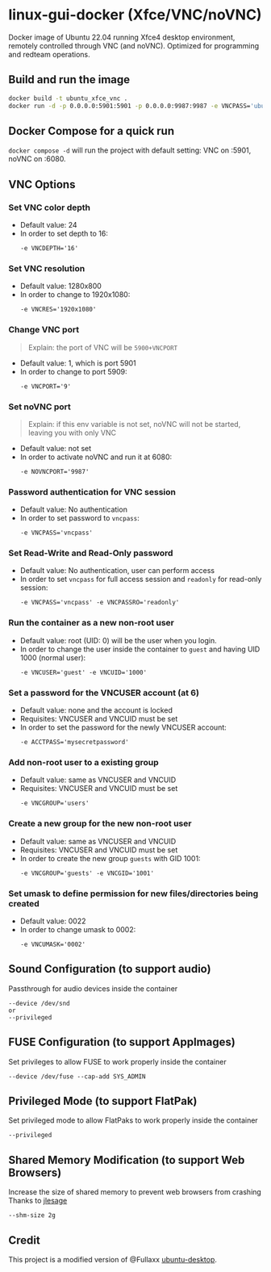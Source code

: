 # linux-gui-docker (Xfce/VNC/noVNC)

Docker image of Ubuntu 22.04 running Xfce4 desktop environment, remotely controlled through VNC (and noVNC). Optimized for programming and redteam operations.

## Build and run the image
```bash
docker build -t ubuntu_xfce_vnc .
docker run -d -p 0.0.0.0:5901:5901 -p 0.0.0.0:9987:9987 -e VNCPASS='ubuntupass' -e VNCRES='1920x1080' -e NOVNCPORT='9987' --shm-size 2g ubuntu_xfce_vnc
```

## Docker Compose for a quick run
`docker compose -d` will run the project with default setting: VNC on :5901, noVNC on :6080.

## VNC Options
### Set VNC color depth
- Default value: 24
- In order to set depth to 16:
    ```
    -e VNCDEPTH='16'
    ```

### Set VNC resolution
- Default value: 1280x800
- In order to change to 1920x1080:
    ```
    -e VNCRES='1920x1080'
    ```

### Change VNC port
> Explain: the port of VNC will be `5900+VNCPORT`
- Default value: 1, which is port 5901
- In order to change to port 5909:
    ```
    -e VNCPORT='9'
    ```

### Set noVNC port
> Explain: if this env variable is not set, noVNC will not be started, leaving you with only VNC
- Default value: not set
- In order to activate noVNC and run it at 6080:
    ```
    -e NOVNCPORT='9987'
    ```

### Password authentication for VNC session
- Default value: No authentication
- In order to set password to `vncpass`:
    ```
    -e VNCPASS='vncpass'
    ```

### Set Read-Write and Read-Only password
- Default value: No authentication, user can perform access
- In order to set `vncpass` for full access session and `readonly` for read-only session:
    ```
    -e VNCPASS='vncpass' -e VNCPASSRO='readonly'
    ```

### Run the container as a new non-root user
- Default value: root (UID: 0) will be the user when you login.
- In order to change the user inside the container to `guest` and having UID 1000 (normal user):
    ```
    -e VNCUSER='guest' -e VNCUID='1000'
    ```

### Set a password for the VNCUSER account (at 6)
- Default value: none and the account is locked
- Requisites: VNCUSER and VNCUID must be set
- In order to set the password for the newly VNCUSER account:
    ```
    -e ACCTPASS='mysecretpassword'
    ```

### Add non-root user to a existing group
- Default value: same as VNCUSER and VNCUID
- Requisites: VNCUSER and VNCUID must be set
    ```
    -e VNCGROUP='users'
    ```

### Create a new group for the new non-root user
- Default value: same as VNCUSER and VNCUID
- Requisites: VNCUSER and VNCUID must be set
- In order to create the new group `guests` with GID 1001:
    ```
    -e VNCGROUP='guests' -e VNCGID='1001'
    ```

### Set umask to define permission for new files/directories being created
- Default value: 0022
- In order to change umask to 0002:
    ```
    -e VNCUMASK='0002'
    ```

## Sound Configuration (to support audio)
Passthrough for audio devices inside the container
```
--device /dev/snd
or
--privileged
```

## FUSE Configuration (to support AppImages)
Set privileges to allow FUSE to work properly inside the container
```
--device /dev/fuse --cap-add SYS_ADMIN
```

## Privileged Mode (to support FlatPak)
Set privileged mode to allow FlatPaks to work properly inside the container
```
--privileged
```

## Shared Memory Modification (to support Web Browsers)
Increase the size of shared memory to prevent web browsers from crashing \
Thanks to [jlesage](https://hub.docker.com/r/jlesage/firefox/#increasing-shared-memory-size)
```
--shm-size 2g
```

## Credit
This project is a modified version of @Fullaxx [ubuntu-desktop](https://github.com/Fullaxx/ubuntu-desktop).